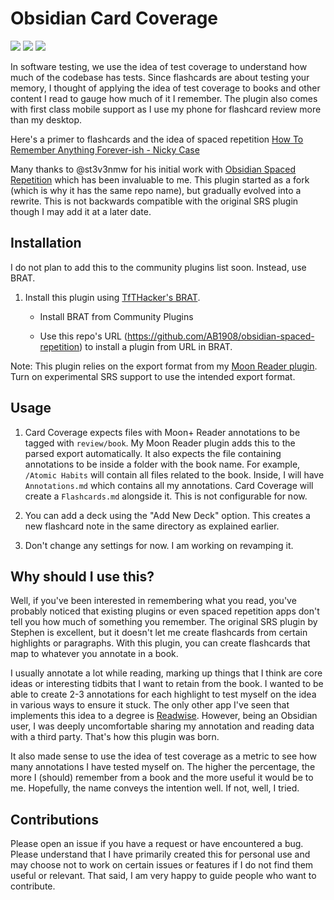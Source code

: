 # Obsidian Card Coverage

<img src="https://img.shields.io/github/downloads/ab1908/obsidian-spaced-repetition/total" /> <img src="https://img.shields.io/github/downloads/ab1908/obsidian-spaced-repetition/latest/total?style=flat-square" /> <img src="https://img.shields.io/github/manifest-json/v/ab1908/obsidian-spaced-repetition?style=flat-square" />

In software testing, we use the idea of test coverage to understand how much of the codebase has tests.
Since flashcards are about testing your memory, I thought of applying the idea of test coverage to books and other content I read to gauge how much of it I remember.
The plugin also comes with first class mobile support as I use my phone for flashcard review more than my desktop.

Here's a primer to flashcards and the idea of spaced repetition [How To Remember Anything Forever-ish - Nicky Case](https://ncase.me/remember/)

Many thanks to @st3v3nmw for his initial work with [Obsidian Spaced Repetition](https://github.com/st3v3nmw/obsidian-spaced-repetition/) which has been invaluable to me.
This plugin started as a fork (which is why it has the same repo name), but gradually evolved into a rewrite.
This is not backwards compatible with the original SRS plugin though I may add it at a later date.

## Installation

I do not plan to add this to the community plugins list soon. Instead, use BRAT.

1. Install this plugin using [TfTHacker's BRAT](https://github.com/TfTHacker/obsidian42-brat).

    - Install BRAT from Community Plugins

    - Use this repo's URL (https://github.com/AB1908/obsidian-spaced-repetition) to install a plugin from URL in BRAT.

Note: This plugin relies on the export format from my [Moon Reader plugin](https://github.com/AB1908/obsidian-moon-reader). Turn on experimental SRS support to use the intended export format.

## Usage

1. Card Coverage expects files with Moon+ Reader annotations to be tagged with `review/book`.
My Moon Reader plugin adds this to the parsed export automatically.
It also expects the file containing annotations to be inside a folder with the book name.
For example, `/Atomic Habits` will contain all files related to the book.
Inside, I will have `Annotations.md` which contains all my annotations.
Card Coverage will create a `Flashcards.md` alongside it.
This is not configurable for now.

2. You can add a deck using the "Add New Deck" option.
This creates a new flashcard note in the same directory as explained earlier.

3. Don't change any settings for now.
I am working on revamping it.

## Why should I use this?

Well, if you've been interested in remembering what you read, you've probably noticed that existing plugins or even spaced repetition apps don't tell you how much of something you remember.
The original SRS plugin by Stephen is excellent, but it doesn't let me create flashcards from certain highlights or paragraphs.
With this plugin, you can create flashcards that map to whatever you annotate in a book.

I usually annotate a lot while reading, marking up things that I think are core ideas or interesting tidbits that I want to retain from the book.
I wanted to be able to create 2-3 annotations for each highlight to test myself on the idea in various ways to ensure it stuck.
The only other app I've seen that implements this idea to a degree is [Readwise](https://readwise.io).
However, being an Obsidian user, I was deeply uncomfortable sharing my annotation and reading data with a third party.
That's how this plugin was born.

It also made sense to use the idea of test coverage as a metric to see how many annotations I have tested myself on.
The higher the percentage, the more I (should) remember from a book and the more useful it would be to me.
Hopefully, the name conveys the intention well.
If not, well, I tried.

## Contributions

Please open an issue if you have a request or have encountered a bug.
Please understand that I have primarily created this for personal use and may choose not to work on certain issues or features if I do not find them useful or relevant.
That said, I am very happy to guide people who want to contribute.